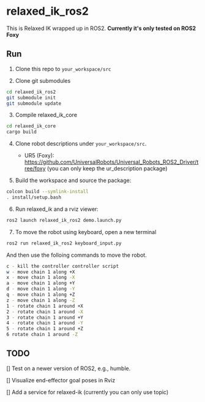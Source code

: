 # relaxed_ik_ros2

This is Relaxed IK wrapped up in ROS2. **Currently it's only tested on ROS2 Foxy**

## Run
1. Clone this repo to `your_workspace/src`

2. Clone git submodules
```bash
cd relaxed_ik_ros2
git submodule init
git submodule update
``` 

3. Compile relaxed_ik_core
```bash
cd relaxed_ik_core
cargo build
```

4. Clone robot descriptions under `your_workspace/src`. 
    * UR5 (Foxy): https://github.com/UniversalRobots/Universal_Robots_ROS2_Driver/tree/foxy (you can only keep the ur_description package) 


5. Build the workspace and source the package:
```bash
colcon build --symlink-install
. install/setup.bash
```

6. Run relaxed_ik and a rviz viewer:
```bash
ros2 launch relaxed_ik_ros2 demo.launch.py
```

7.  To move the robot using keyboard, open a new terminal
```bash
ros2 run relaxed_ik_ros2 keyboard_input.py 
```

And then use the folloing commands to move the robot.
```bash
c - kill the controller controller script
w - move chain 1 along +X
x - move chain 1 along -X
a - move chain 1 along +Y
d - move chain 1 along -Y
q - move chain 1 along +Z
z - move chain 1 along -Z
1 - rotate chain 1 around +X
2 - rotate chain 1 around -X
3 - rotate chain 1 around +Y
4 - rotate chain 1 around -Y
5 - rotate chain 1 around +Z
6 rotate chain 1 around -Z
```

## TODO
[] Test on a newer version of ROS2, e.g., humble.

[] Visualize end-effector goal poses in Rviz 

[] Add a service for relaxed-ik (currently you can only use topic)